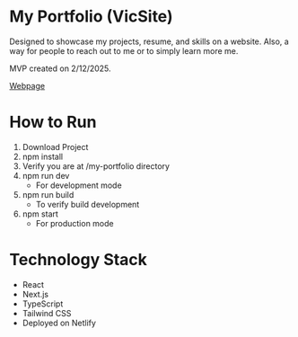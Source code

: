 # My Portfolio (VicSite)
Designed to showcase my projects, resume, and skills on a website. Also, a way for people to reach out to me or to simply learn more me.

MVP created on 2/12/2025.

[Webpage](https://victorchhun.netlify.app)

# How to Run
1. Download Project
2. npm install
3. Verify you are at /my-portfolio directory
4. npm run dev
    - For development mode
5. npm run build
    - To verify build development
6. npm start
    - For production mode

# Technology Stack
- React
- Next.js
- TypeScript
- Tailwind CSS
- Deployed on Netlify
